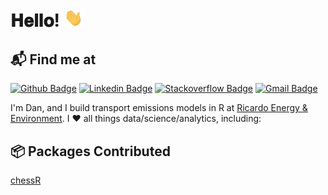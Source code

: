 <h1> 𝐇𝐞𝐥𝐥𝐨! <img src="https://raw.githubusercontent.com/ABSphreak/ABSphreak/master/gifs/Hi.gif" width="30px"></h1>

## 📬 Find me at

[![Github Badge](http://img.shields.io/badge/-Github-black?style=flat-square&logo=github&link=https://github.com/dibbles21/)](https://github.com/dibbles21/) 
[![Linkedin Badge](https://img.shields.io/badge/-LinkedIn-blue?style=flat-square&logo=Linkedin&logoColor=white&link=https://www.linkedin.com/in/danielwakeling/)](https://www.linkedin.com/in/danielwakeling)
[![Stackoverflow Badge](https://img.shields.io/badge/-Stack%20overflow-FE7A16?style=flat-square&logo=stack-overflow&logoColor=white&link=https://stackoverflow.com/users/6710447/dan-wakeling)](https://stackoverflow.com/users/6710447/dan-wakeling)
[![Gmail Badge](https://img.shields.io/badge/-Gmail-d14836?style=flat-square&logo=Gmail&logoColor=white&link=mailto:danwakeling7@gmail.com)](mailto:danwakeling7@gmail.com)

I'm Dan, and I build transport emissions models in R at [Ricardo Energy & Environment](https://ee.ricardo.com/). I ❤️ all things data/science/analytics, including:

## 📦 Packages Contributed

[chessR](https://github.com/JaseZiv/chessR)
